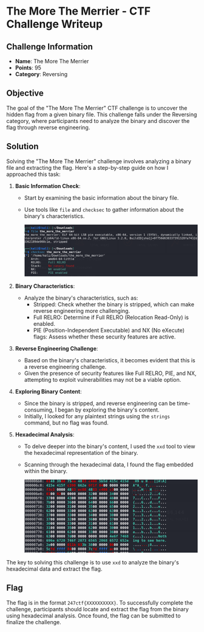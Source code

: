 # The More The Merrier - CTF Challenge Writeup

## Challenge Information
- **Name**: The More The Merrier
- **Points**: 95
- **Category**: Reversing

## Objective
The goal of the "The More The Merrier" CTF challenge is to uncover the hidden flag from a given binary file. This challenge falls under the Reversing category, where participants need to analyze the binary and discover the flag through reverse engineering.

## Solution
Solving the "The More The Merrier" challenge involves analyzing a binary file and extracting the flag. Here's a step-by-step guide on how I approached this task:

1. **Basic Information Check**:
   - Start by examining the basic information about the binary file.
   - Use tools like `file` and `checksec` to gather information about the binary's characteristics.


      ![CheckSec](checksec.png)

2. **Binary Characteristics**:
   - Analyze the binary's characteristics, such as:
     - Stripped: Check whether the binary is stripped, which can make reverse engineering more challenging.
     - Full RELRO: Determine if Full RELRO (Relocation Read-Only) is enabled.
     - PIE (Position-Independent Executable) and NX (No eXecute) flags: Assess whether these security features are active.

3. **Reverse Engineering Challenge**:
   - Based on the binary's characteristics, it becomes evident that this is a reverse engineering challenge.
   - Given the presence of security features like Full RELRO, PIE, and NX, attempting to exploit vulnerabilities may not be a viable option.

4. **Exploring Binary Content**:
   - Since the binary is stripped, and reverse engineering can be time-consuming, I began by exploring the binary's content.
   - Initially, I looked for any plaintext strings using the `strings` command, but no flag was found.

5. **Hexadecimal Analysis**:
   - To delve deeper into the binary's content, I used the `xxd` tool to view the hexadecimal representation of the binary.
   - Scanning through the hexadecimal data, I found the flag embedded within the binary.


      ![Flag](flag.png)

The key to solving this challenge is to use `xxd` to analyze the binary's hexadecimal data and extract the flag.

## Flag
The flag is in the format `247ctf{XXXXXXXXXX}`. To successfully complete the challenge, participants should locate and extract the flag from the binary using hexadecimal analysis. Once found, the flag can be submitted to finalize the challenge.

